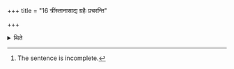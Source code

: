 +++
title = "16 त्रींस्तानासाद्य ग्रहैः प्रचरन्ति"

+++

<details><summary>थिते</summary>

16. Having placed these three (sacrificial breads) those proceed with the ritual with the scoop,[^1]  

[^1]: The sentence is incomplete.  
</details>
